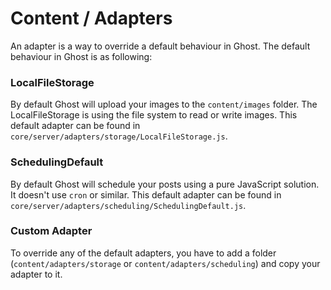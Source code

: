 # Content / Adapters


An adapter is a way to override a default behaviour in Ghost.
The default behaviour in Ghost is as following:

### LocalFileStorage
By default Ghost will upload your images to the `content/images` folder.
The LocalFileStorage is using the file system to read or write images.
This default adapter can be found in `core/server/adapters/storage/LocalFileStorage.js`.

### SchedulingDefault
By default Ghost will schedule your posts using a pure JavaScript solution.
It doesn't use `cron` or similar.
This default adapter can be found in `core/server/adapters/scheduling/SchedulingDefault.js`.

### Custom Adapter
To override any of the default adapters, you have to add a folder (`content/adapters/storage` or `content/adapters/scheduling`) and copy your adapter to it.
